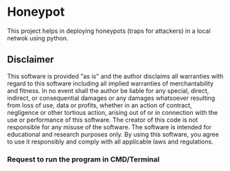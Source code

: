 # Honeypot
This project helps in deploying honeypots (traps for attackers) in a local netwok using python.
## Disclaimer
This software is provided "as is" and the author disclaims all warranties with regard to this software including all implied warranties of merchantability and fitness. In no event shall the author be liable for any special, direct, indirect, or consequential damages or any damages whatsoever resulting from loss of use, data or profits, whether in an action of contract, negligence or other tortious action, arising out of or in connection with the use or performance of this software.
The creator of this code is not responsible for any misuse of the software. The software is intended for educational and research purposes only. By using this software, you agree to use it responsibly and comply with all applicable laws and regulations.
### Request to run the program in CMD/Terminal

